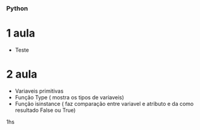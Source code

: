 ### Python

# 1 aula

- Teste

# 2 aula

- Variaveis primitivas
- Função Type ( mostra os tipos de variaveis)
- Função isinstance ( faz comparação entre variavel e atributo e da como resultado False ou True)

1hs
